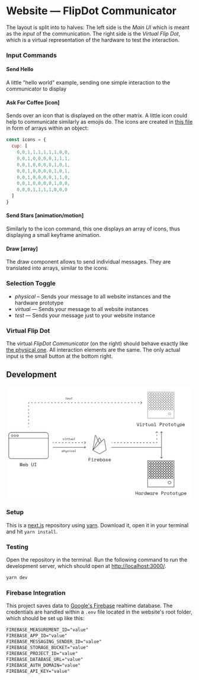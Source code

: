 # Website — FlipDot Communicator

The layout is split into to halves: The left side is the *Main UI* which is meant as the *input* of the communication. The right side is the *Virtual Flip Dot*, which is a virtual representation of the hardware to test the interaction.

### Input Commands

#### Send Hello

A little "hello world" example, sending one simple interaction to the communicator to display

#### Ask For Coffee [icon]

Sends over an icon that is displayed on the other matrix. A little icon could help to communicate similarly as emojis do. The icons are created in [this file](website/components/VirtualFlipDot/icons.js) in form of arrays within an object:

```js
const icons = {
  cup: [
    0,0,1,1,1,1,1,1,0,0,
    0,0,1,0,0,0,0,1,1,1,
    0,0,1,0,0,0,0,1,0,1,
    0,0,1,0,0,0,0,1,0,1,
    0,0,1,0,0,0,0,1,1,0,
    0,0,1,0,0,0,0,1,0,0,
    0,0,0,1,1,1,1,0,0,0
  ]
}
```


#### Send Stars [animation/motion]

Similarly to the icon command, this one displays an array of icons, thus displaying a small keyframe animation.

#### Draw [array]

The draw component allows to send individual messages. They are translated into arrays, similar to the icons.

### Selection Toggle

- *physical* – Sends your message to all website instances and the hardware prototype
- *virtual* — Sends your message to all website instances
- *test* — Sends your message just to your website instance

### Virtual Flip Dot

The virtual *FlipDot Communicator* (on the right) should behave exactly like [the physical one](hardware/README.md). All interaction elements are the same. The only actual input is the small button at the bottom right.

## Development

![Architecture](docs/SoftwareArchitecture.svg)

### Setup

This is a [next.js](https://nextjs.org/) repository using [yarn](https://yarnpkg.com/). Download it, open it in your terminal and hit `yarn install`.

### Testing

Open the repository in the terminal. Run the following command to run the development server, which should open at [http://localhost:3000/](http://localhost:3000/).

```sh
yarn dev
```

### Firebase Integration

This project saves data to [Google's Firebase](https://firebase.google.com/) realtime database. The credentials are handled within a `.env` file located in the website's root folder, which should be set up like this:

```env
FIREBASE_MEASUREMENT_ID="value"
FIREBASE_APP_ID="value"
FIREBASE_MESSAGING_SENDER_ID="value"
FIREBASE_STORAGE_BUCKET="value"
FIREBASE_PROJECT_ID="value"
FIREBASE_DATABASE_URL="value"
FIREBASE_AUTH_DOMAIN="value"
FIREBASE_API_KEY="value"
```